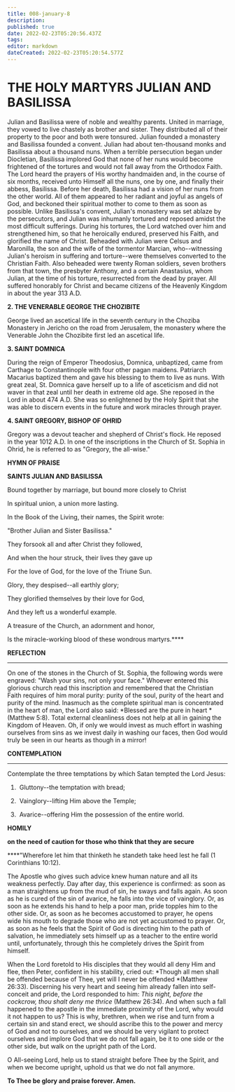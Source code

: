 ```yaml
---
title: 008-january-8
description: 
published: true
date: 2022-02-23T05:20:56.437Z
tags: 
editor: markdown
dateCreated: 2022-02-23T05:20:54.577Z
---
```


# THE HOLY MARTYRS JULIAN AND BASILISSA

Julian and Basilissa were of noble and wealthy parents. United in marriage, they vowed to live chastely as brother and sister. They distributed all of their property to the poor and both were tonsured. Julian founded a monastery and Basilissa founded a convent. Julian had about ten-thousand monks and Basilissa about a thousand nuns. When a terrible persecution began under Diocletian, Basilissa implored God that none of her nuns would become frightened of the tortures and would not fall away from the Orthodox Faith. The Lord heard the prayers of His worthy handmaiden and, in the course of six months, received unto Himself all the nuns, one by one, and finally their abbess, Basilissa. Before her death, Basilissa had a vision of her nuns from the other world. All of them appeared to her radiant and joyful as angels of God, and beckoned their spiritual mother to come to them as soon as possible. Unlike Basilissa's convent, Julian's monastery was set ablaze by the persecutors, and Julian was inhumanly tortured and reposed amidst the most difficult sufferings. During his tortures, the Lord watched over him and strengthened him, so that he heroically endured, preserved his Faith, and glorified the name of Christ. Beheaded with Julian were Celsus and Maronilla, the son and the wife of the tormentor Marcian, who--witnessing Julian's heroism in suffering and torture--were themselves converted to the Christian Faith. Also beheaded were twenty Roman soldiers, seven brothers from that town, the presbyter Anthony, and a certain Anastasius, whom Julian, at the time of his torture, resurrected from the dead by prayer. All suffered honorably for Christ and became citizens of the Heavenly Kingdom in about the year 313 A.D.

**2. THE VENERABLE GEORGE THE CHOZIBITE**

George lived an ascetical life in the seventh century in the Choziba Monastery in Jericho on the road from Jerusalem, the monastery where the Venerable John the Chozibite first led an ascetical life.

**3. SAINT DOMNICA**

During the reign of Emperor Theodosius, Domnica, unbaptized, came from Carthage to Constantinople with four other pagan maidens. Patriarch Macarius baptized them and gave his blessing to them to live as nuns. With great zeal, St. Domnica gave herself up to a life of asceticism and did not waver in that zeal until her death in extreme old age. She reposed in the Lord in about 474 A.D. She was so enlightened by the Holy Spirit that she was able to discern events in the future and work miracles through prayer.

**4. SAINT GREGORY, BISHOP OF OHRID**

Gregory was a devout teacher and shepherd of Christ's flock. He reposed in the year 1012 A.D. In one of the inscriptions in the Church of St. Sophia in Ohrid, he is referred to as "Gregory, the all-wise."



**HYMN OF PRAISE**

**SAINTS JULIAN AND BASILISSA**

Bound together by marriage, but bound more closely to Christ

In spiritual union, a union more lasting.

In the Book of the Living, their names, the Spirit wrote:

"Brother Julian and Sister Basilissa."

They forsook all and after Christ they followed,

And when the hour struck, their lives they gave up

For the love of God, for the love of the Triune Sun.

Glory, they despised--all earthly glory;

They glorified themselves by their love for God,

And they left us a wonderful example.

A treasure of the Church, an adornment and honor,

Is the miracle-working blood of these wondrous martyrs.****

**REFLECTION**

****
On one of the stones in the Church of St. Sophia, the following words were engraved: "Wash your sins, not only your face." Whoever entered this glorious church read this inscription and remembered that the Christian Faith requires of him moral purity: purity of the soul, purity of the heart and purity of the mind. Inasmuch as the complete spiritual man is concentrated in the heart of man, the Lord also said: *Blessed are the pure in heart *(Matthew 5:8). Total external cleanliness does not help at all in gaining the Kingdom of Heaven. Oh, if only we would invest as much effort in washing ourselves from sins as we invest daily in washing our faces, then God would truly be seen in our hearts as though in a mirror!



**CONTEMPLATION**

****

Contemplate the three temptations by which Satan tempted the Lord Jesus:

1.  Gluttony--the temptation with bread;

1.  Vainglory--lifting Him above the Temple;

1.  Avarice--offering Him the possession of the entire world.


**HOMILY**



**on the need of caution for those who think that they are secure**

****"Wherefore let him that thinketh he standeth take heed lest he fall (1 Corinthians 10:12).

The Apostle who gives such advice knew human nature and all its weakness perfectly. Day after day, this experience is confirmed: as soon as a man straightens up from the mud of sin, he sways and falls again. As soon as he is cured of the sin of avarice, he falls into the vice of vainglory. Or, as soon as he extends his hand to help a poor man, pride topples him to the other side. Or, as soon as he becomes accustomed to prayer, he opens wide his mouth to degrade those who are not yet accustomed to prayer. Or, as soon as he feels that the Spirit of God is directing him to the path of salvation, he immediately sets himself up as a teacher to the entire world until, unfortunately, through this he completely drives the Spirit from himself.

When the Lord foretold to His disciples that they would all deny Him and flee, then Peter, confident in his stability, cried out: *Though all men shall be offended because of Thee, yet will I never be offended *(Matthew 26:33). Discerning his very heart and seeing him already fallen into self-conceit and pride, the Lord responded to him: *This night, before the cockcrow, thou shalt deny me thrice* (Matthew 26:34). And when such a fall happened to the apostle in the immediate proximity of the Lord, why would it not happen to us? This is why, brethren, when we rise and turn from a certain sin and stand erect, we should ascribe this to the power and mercy of God and not to ourselves, and we should be very vigilant to protect ourselves and implore God that we do not fall again, be it to one side or the other side, but walk on the upright path of the Lord.

O All-seeing Lord, help us to stand straight before Thee by the Spirit, and when we become upright, uphold us that we do not fall anymore.

**To Thee be glory and praise forever. Amen.**

